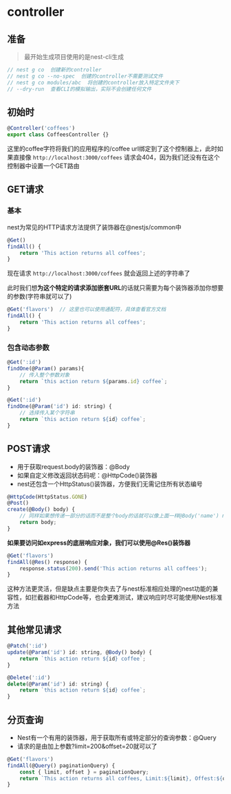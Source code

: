 # controller
## 准备

> 最开始生成项目使用的是nest-cli生成

```javascript
// nest g co  创建新的controller
// nest g co --no-spec  创建的controller不需要测试文件
// nest g co modules/abc  将创建的controller放入特定文件夹下
// --dry-run  查看CLI的模拟输出，实际不会创建任何文件
```

## 初始时

```javascript
@Controller('coffees')
export class CoffeesController {}
```

这里的coffee字符将我们的应用程序的/coffee url绑定到了这个控制器上，此时如果直接像 `http://localhost:3000/coffees` 请求会404，因为我们还没有在这个控制器中设置一个GET路由

## GET请求

### 基本

nest为常见的HTTP请求方法提供了装饰器在@nestjs/common中

```javascript
@Get()
findAll() {
    return 'This action returns all coffees';
}
```

现在请求 `http://localhost:3000/coffees` 就会返回上述的字符串了

此时我们想**为这个特定的请求添加嵌套URL**的话就只需要为每个装饰器添加你想要的参数(字符串就可以了)

```javascript
@Get('flavors')  // 这里也可以使用通配符，具体查看官方文档
findAll() {
    return 'This action returns all coffees';
}
```

### 包含动态参数

```javascript
@Get(':id')
findOne(@Param() params){
    // 传入整个参数对象
    return `this action return ${params.id} coffee`;
}
```

```javascript
@Get(':id')
findOne(@Param('id') id: string) {
    // 选择传入某个字符串
    return `this action return ${id} coffee`;
}
```

## POST请求

- 用于获取request.body的装饰器：@Body
-  如果自定义修改返回状态码呢：@HttpCode()装饰器
-  nest还包含一个HttpStatus()装饰器，方便我们无需记住所有状态编号

```javascript
@HttpCode(HttpStatus.GONE)
@Post()
create(@Body() body) {
    // 同样如果想传递一部分的话而不是整个body的话就可以像上面一样@Body('name') name
    return body;
}
```

**如果要访问如express的底层响应对象，我们可以使用@Res()装饰器**

```javascript
@Get('flavors')
findAll(@Res() response) {
    response.status(200).send('This action returns all coffees');
}
```

这种方法更灵活，但是缺点主要是你失去了与nest标准相应处理的nest功能的兼容性，如拦截器和HttpCode等，也会更难测试，建议响应时尽可能使用Nest标准方法

## 其他常见请求

```javascript
@Patch(':id')
update(@Param('id') id: string, @Body() body) {
    return `this action return ${id} coffee`;
}
```

```javascript
@Delete(':id')
delete(@Param('id') id: string) {
    return `this action return ${id} coffee`;
}
```

## 分页查询

- Nest有一个有用的装饰器，用于获取所有或特定部分的查询参数：@Query
- 请求的是由加上参数?limit=200&offset=20就可以了

```javascript
@Get('flavors')
findAll(@Query() paginationQuery) {
    const { limit, offset } = paginationQuery;
    return `This action returns all coffees, Limit:${limit}, Offest:${offset}`;
}
```









